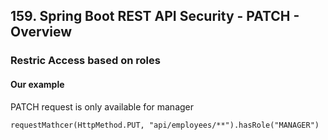 ## 159. Spring Boot REST API Security - PATCH - Overview

### Restric Access based on roles 

#### Our example 

PATCH request is only available for manager 

`requestMathcer(HttpMethod.PUT, "api/employees/**").hasRole("MANAGER")`

